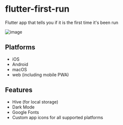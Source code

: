 # flutter-first-run
Flutter app that tells you if it is the first time it's been run

![image](https://user-images.githubusercontent.com/62805858/151721554-6eb8c309-2844-4d98-a1e8-280c89af8f51.png)


## Platforms

- iOS
- Android
- macOS
- web (including mobile PWA)

## Features

- Hive (for local storage)
- Dark Mode
- Google Fonts
- Custom app icons for all supported platforms
